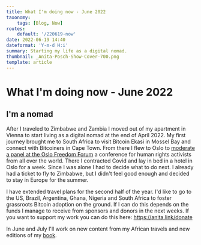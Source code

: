 ```yaml
---
title: What I'm doing now - June 2022
taxonomy:
    tags: [Blog, Now]
routes:
    default: '/220619-now'
date: 2022-06-19 14:40
dateformat: 'Y-m-d H:i'
summary: Starting my life as a digital nomad.
thumbnail: _Anita-Posch-Show-Cover-700.png
template: article
---
```


# What I'm doing now - June 2022

## I'm a nomad

After I traveled to Zimbabwe and Zambia I moved out of my apartment in Vienna to start living as a digital nomad at the end of April 2022. My first journey brought me to South Africa to visit Bitcoin Ekasi in Mossel Bay and connect with Bitcoiners in Cape Town. From there I flew to Oslo to [moderate a panel at the Oslo Freedom Forum](https://youtu.be/MTVPeXQwWCU?t=1669) a conference for human rights activists from all over the world. There I contracted Covid and lay in bed in a hotel in Oslo for a week. Since I was alone I had to decide what to do next. I already had a ticket to fly to Zimbabwe, but I didn't feel good enough and decided to stay in Europe for the summer. 

I have extended travel plans for the second half of the year. I'd like to go to the US, Brazil, Argentina, Ghana, Nigeria and South Africa to foster grassroots Bitcoin adoption on the ground. If I can do this depends on the funds I manage to receive from sponsors and donors in the next weeks. If you want to support my work you can do this here: https://anita.link/donate

In June and July I'll work on new content from my African travels and new editions of my [book](https://learnbitcoin.link).
